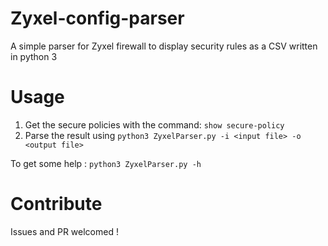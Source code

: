 # Zyxel-config-parser
A simple parser for Zyxel firewall to display security rules as a CSV written in python 3

# Usage
1. Get the secure policies with the command: `show secure-policy`
2. Parse the result using `python3 ZyxelParser.py -i <input file> -o <output file>`

To get some help : `python3 ZyxelParser.py -h ` 

# Contribute
Issues and PR welcomed !
